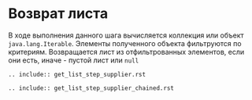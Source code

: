 # Возврат листа

В ходе выполнения данного шага вычисляется коллекция или объект `java.lang.Iterable`. Элементы полученного объекта фильтруются
по критериям. Возвращается лист из отфильтрованных элементов, если они есть, иначе - пустой лист или `null`

```{eval-rst}
.. include:: get_list_step_supplier.rst
```

```{eval-rst}
.. include:: get_list_step_supplier_chained.rst
```